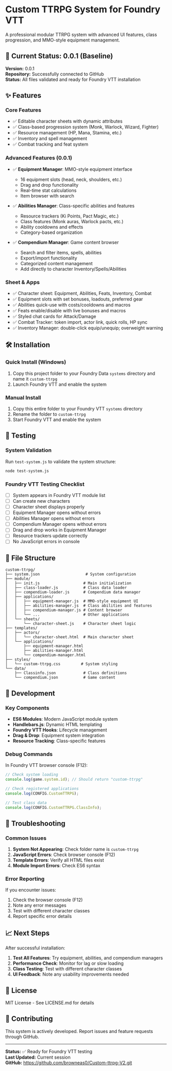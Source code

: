 # Custom TTRPG System for Foundry VTT

A professional modular TTRPG system with advanced UI features, class progression, and MMO-style equipment management.

## 🚀 Current Status: 0.0.1 (Baseline)

**Version:** 0.0.1  
**Repository:** Successfully connected to GitHub  
**Status:** All files validated and ready for Foundry VTT installation

## ✨ Features

### Core Features
- ✅ Editable character sheets with dynamic attributes
- ✅ Class-based progression system (Monk, Warlock, Wizard, Fighter)
- ✅ Resource management (HP, Mana, Stamina, etc.)
- ✅ Inventory and spell management
- ✅ Combat tracking and feat system

### Advanced Features (0.0.1)
- ✅ **Equipment Manager**: MMO-style equipment interface
  - 16 equipment slots (head, neck, shoulders, etc.)
  - Drag and drop functionality
  - Real-time stat calculations
  - Item browser with search

- ✅ **Abilities Manager**: Class-specific abilities and features
  - Resource trackers (Ki Points, Pact Magic, etc.)
  - Class features (Monk auras, Warlock pacts, etc.)
  - Ability cooldowns and effects
  - Category-based organization

- ✅ **Compendium Manager**: Game content browser
  - Search and filter items, spells, abilities
  - Export/import functionality
  - Categorized content management
  - Add directly to character Inventory/Spells/Abilities

### Sheet & Apps
- ✅ Character sheet: Equipment, Abilities, Feats, Inventory, Combat
- ✅ Equipment slots with set bonuses, loadouts, preferred gear
- ✅ Abilities quick-use with costs/cooldowns and macros
- ✅ Feats enable/disable with live bonuses and macros
- ✅ Styled chat cards for Attack/Damage
- ✅ Combat Tracker: token import, actor link, quick rolls, HP sync
- ✅ Inventory Manager: double-click equip/unequip; overweight warning

## 🛠️ Installation

### Quick Install (Windows)
1. Copy this project folder to your Foundry Data `systems` directory and name it `custom-ttrpg`
2. Launch Foundry VTT and enable the system

### Manual Install
1. Copy this entire folder to your Foundry VTT `systems` directory
2. Rename the folder to `custom-ttrpg`
3. Start Foundry VTT and enable the system

## 🧪 Testing

### System Validation
Run `test-system.js` to validate the system structure:
```bash
node test-system.js
```

### Foundry VTT Testing Checklist
- [ ] System appears in Foundry VTT module list
- [ ] Can create new characters
- [ ] Character sheet displays properly
- [ ] Equipment Manager opens without errors
- [ ] Abilities Manager opens without errors
- [ ] Compendium Manager opens without errors
- [ ] Drag and drop works in Equipment Manager
- [ ] Resource trackers update correctly
- [ ] No JavaScript errors in console

## 📁 File Structure

```
custom-ttrpg/
├── system.json                    # System configuration
├── module/
│   ├── init.js                   # Main initialization
│   ├── class-loader.js           # Class data loader
│   ├── compendium-loader.js      # Compendium data manager
│   ├── applications/
│   │   ├── equipment-manager.js  # MMO-style equipment UI
│   │   ├── abilities-manager.js  # Class abilities and features
│   │   ├── compendium-manager.js # Content browser
│   │   └── ...                   # Other applications
│   └── sheets/
│       └── character-sheet.js    # Character sheet logic
├── templates/
│   ├── actors/
│   │   └── character-sheet.html  # Main character sheet
│   └── applications/
│       ├── equipment-manager.html
│       ├── abilities-manager.html
│       └── compendium-manager.html
├── styles/
│   └── custom-ttrpg.css         # System styling
└── data/
    ├── Classinfo.json            # Class definitions
    └── compendium.json           # Game content
```

## 🔧 Development

### Key Components
- **ES6 Modules**: Modern JavaScript module system
- **Handlebars.js**: Dynamic HTML templating
- **Foundry VTT Hooks**: Lifecycle management
- **Drag & Drop**: Equipment system integration
- **Resource Tracking**: Class-specific features

### Debug Commands
In Foundry VTT browser console (F12):
```javascript
// Check system loading
console.log(game.system.id); // Should return "custom-ttrpg"

// Check registered applications
console.log(CONFIG.CustomTTRPG);

// Test class data
console.log(CONFIG.CustomTTRPG.ClassInfo);
```

## 🐛 Troubleshooting

### Common Issues
1. **System Not Appearing**: Check folder name is `custom-ttrpg`
2. **JavaScript Errors**: Check browser console (F12)
3. **Template Errors**: Verify all HTML files exist
4. **Module Import Errors**: Check ES6 syntax

### Error Reporting
If you encounter issues:
1. Check the browser console (F12)
2. Note any error messages
3. Test with different character classes
4. Report specific error details

## 📈 Next Steps

After successful installation:
1. **Test All Features**: Try equipment, abilities, and compendium managers
2. **Performance Check**: Monitor for lag or slow loading
3. **Class Testing**: Test with different character classes
4. **UI Feedback**: Note any usability improvements needed

## 📄 License

MIT License - See LICENSE.md for details

## 🤝 Contributing

This system is actively developed. Report issues and feature requests through GitHub.

---

**Status:** ✅ Ready for Foundry VTT testing  
**Last Updated:** Current session  
**GitHub:** https://github.com/browneas0/Custom-ttrpg-V2.git
